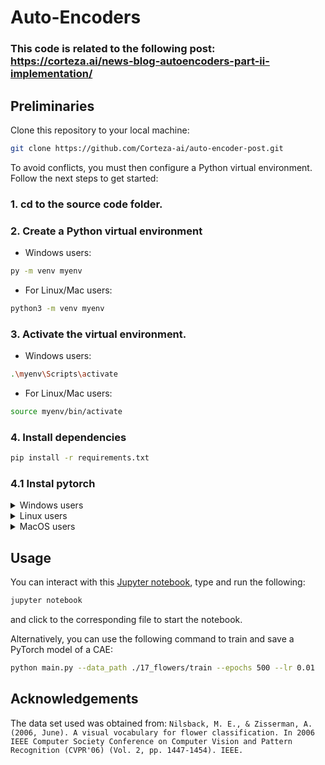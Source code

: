# Auto-Encoders
### This code is related to the following post: https://corteza.ai/news-blog-autoencoders-part-ii-implementation/

## Preliminaries

Clone this repository to your local machine:


```bash
git clone https://github.com/Corteza-ai/auto-encoder-post.git
```

To avoid conflicts, you must then configure a Python virtual environment.
Follow the next steps to get started:

### 1. cd to the source code folder.
### 2. Create a Python virtual environment

* Windows users:

```bash
py -m venv myenv
```

* For Linux/Mac users:

```bash
python3 -m venv myenv
```

### 3. Activate the virtual environment.

* Windows users:

```bash
.\myenv\Scripts\activate
```

* For Linux/Mac users:

```bash
source myenv/bin/activate
```

### 4. Install dependencies

```bash
pip install -r requirements.txt
```

### 4.1 Instal pytorch

<details>
<summary>Windows users</summary>
CPU only

```bash
pip install torch torchvision
```
GPU

```bash
pip install torch torchvision --extra-index-url https://download.pytorch.org/whl/cu116
```
</details>

<details>
<summary>Linux users</summary>
CPU only

```bash
pip install torch torchvision --extra-index-url https://download.pytorch.org/whl/cpu
```
GPU

```bash
pip install torch torchvision --extra-index-url https://download.pytorch.org/whl/cu116
```
</details>

<details>
<summary>MacOS users</summary>
CPU only

```bash
pip install torch torchvision
```
</details>

## Usage

You can interact with this [Jupyter notebook](./Auto-Encoders.ipynb), type and run the following:


```bash
jupyter notebook
```
and click to the corresponding file to start the notebook. 

Alternatively, you can use the following command to train and save a PyTorch model of a CAE: 

```bash
python main.py --data_path ./17_flowers/train --epochs 500 --lr 0.01
```

## Acknowledgements

The data set used was obtained from: ```Nilsback, M. E., & Zisserman, A. (2006, June). A visual vocabulary for flower classification. In 2006 IEEE Computer Society Conference on Computer Vision and Pattern Recognition (CVPR'06) (Vol. 2, pp. 1447-1454). IEEE.```
